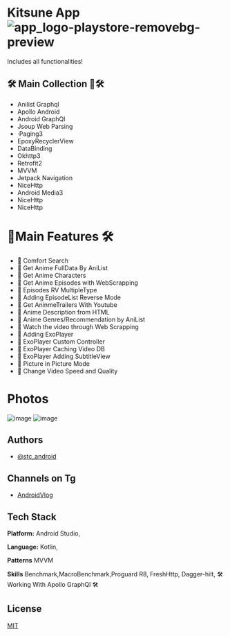 
# Kitsune App  ![app_logo-playstore-removebg-preview](https://github.com/professorDeveloper/Kitsune-App/assets/108933534/e3e1833d-a6e9-4d8a-848c-6684f9e1feb3)

Includes all functionalities!

## 🛠 Main Collection 🤞🛠 

- Anilist Graphql
- Apollo Android
- Android GraphQl
- Jsoup Web Parsing
- ·Paging3  
- EpoxyRecyclerView
- DataBinding
- Okhttp3
- Retrofit2
- MVVM
- Jetpack Navigation
- NiceHttp
- Android Media3
- NiceHttp
- NiceHttp


#  🎯Main Features 🛠
  
  - 📌 Comfort Search 
  - 📌 Get Anime FullData By AniList 
  - 📌 Get Anime Characters 
  - 📌 Get Anime Episodes with WebScrapping
  - 📌 Episodes RV MultipleType 
  - 📌 Adding EpisodeList Reverse Mode 
  - 📌 Get AninmeTrailers With Youtube 
  - 📌 Anime Description from HTML  
  - 📌 Anime Genres/Recommendation by AniList 
  - 📌 Watch the video through Web Scrapping 
  - 📌 Adding ExoPlayer 
  - 📌 ExoPlayer Custom Controller 
  - 📌 ExoPlayer Caching Video DB 
  - 📌 ExoPlayer Adding SubtitleView 
  - 📌 Picture in Picture Mode 
  - 📌 Change Video Speed and Quality

# Photos
![image](https://github.com/professorDeveloper/ApolloAndroid/assets/108933534/de7170e7-eb6c-4965-baa8-7a76581d7a7a)
![image](https://github.com/professorDeveloper/ApolloAndroid/assets/108933534/b6a4c965-32e5-4ad9-9460-a9866aaef82e)


## Authors

- [@stc_android](https://t.me/stc_android)
## Channels on Tg
-  [AndroidVlog](https://t.me/native_applications)
## Tech Stack
**Platform:** Android Studio,

**Language:** Kotlin,

**Patterns** MVVM

**Skills** Benchmark,MacroBenchmark,Proguard R8, FreshHttp, Dagger-hilt,
 🛠  Working With Apollo GraphQl 🛠



## License

[MIT](https://choosealicense.com/licenses/mit/)

